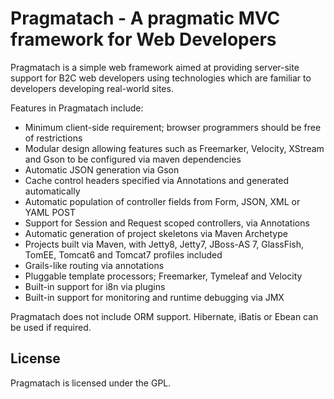 
<link rel="stylesheet" href="../stylesheets/styles.css"></link>
<link rel="stylesheet" href="../stylesheets/pygment_trac.css"></link>

Pragmatach - A pragmatic MVC framework for Web Developers
==========

Pragmatach is a simple web framework aimed at providing server-site support for B2C web developers using technologies which are familiar to developers developing real-world sites.

Features in Pragmatach include:

* Minimum client-side requirement; browser programmers should be free of restrictions
* Modular design allowing features such as Freemarker, Velocity, XStream and Gson to be configured via maven dependencies
* Automatic JSON generation via Gson
* Cache control headers specified via Annotations and generated automatically
* Automatic population of controller fields from Form, JSON, XML or YAML POST
* Support for Session and Request scoped controllers, via Annotations
* Automatic generation of project skeletons via Maven Archetype
* Projects built via Maven, with Jetty8, Jetty7, JBoss-AS 7, GlassFish, TomEE, Tomcat6 and Tomcat7 profiles included
* Grails-like routing via annotations
* Pluggable template processors; Freemarker, Tymeleaf and Velocity
* Built-in support for i8n via plugins
* Built-in support for monitoring and runtime debugging via JMX

Pragmatach does not include ORM support.  Hibernate, iBatis or Ebean can be used if required.

License
------------------------

Pragmatach is licensed under the GPL.
